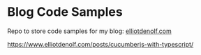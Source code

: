 # Blog Code Samples

Repo to store code samples for my blog: [elliotdenolf.com](http://www.elliotdenolf.com)


https://www.elliotdenolf.com/posts/cucumberjs-with-typescript/


